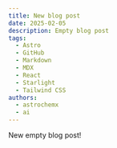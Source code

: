 ```yaml
---
title: New blog post
date: 2025-02-05
description: Empty blog post
tags:
  - Astro
  - GitHub
  - Markdown
  - MDX
  - React
  - Starlight
  - Tailwind CSS
authors:
  - astrochemx
  - ai
---
```


New empty blog post!
